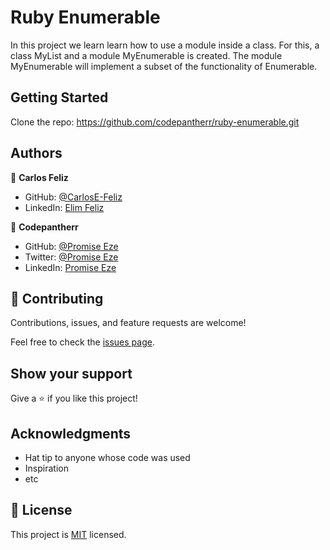 # Ruby Enumerable

In this project we learn learn how to use a module inside a class. For this, a class MyList and a module MyEnumerable is created. The module MyEnumerable will implement a subset of the functionality of Enumerable.


## Getting Started

Clone the repo: https://github.com/codepantherr/ruby-enumerable.git


## Authors

👤 **Carlos Feliz**

- GitHub: [@CarlosE-Feliz](https://github.com/CarlosE-Feliz)
- LinkedIn: [Elim Feliz](https://www.linkedin.com/in/elimfeliz/)

👤 **Codepantherr**

- GitHub: [@Promise Eze](https://github.com/codepantherr)
- Twitter: [@Promise Eze](https://twitter.com/codepantherr)
- LinkedIn: [Promise Eze](https://linkedin.com/in/promise-eze)

## 🤝 Contributing

Contributions, issues, and feature requests are welcome!

Feel free to check the [issues page](../../issues/).

## Show your support

Give a ⭐️ if you like this project!

## Acknowledgments

- Hat tip to anyone whose code was used
- Inspiration
- etc

## 📝 License

This project is [MIT](./MIT.md) licensed.
